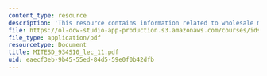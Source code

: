 ```yaml
---
content_type: resource
description: 'This resource contains information related to wholesale market design.  '
file: https://ol-ocw-studio-app-production.s3.amazonaws.com/courses/ids-505j-engineering-economics-and-regulation-of-the-electric-power-sector-spring-2010/eaecf3eb9b4555ed84d559e0f0b42dfb_MITESD_934S10_lec_11.pdf
file_type: application/pdf
resourcetype: Document
title: MITESD_934S10_lec_11.pdf
uid: eaecf3eb-9b45-55ed-84d5-59e0f0b42dfb
---
```

